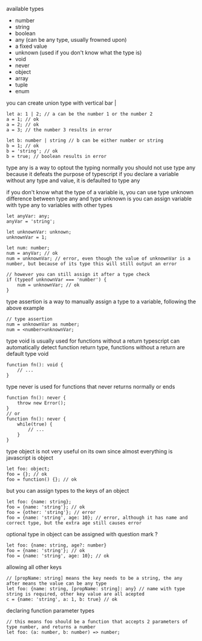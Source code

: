 available types
- number
- string
- boolean
- any (can be any type, usually frowned upon)
- a fixed value
- unknown (used if you don't know what the type is)
- void
- never
- object
- array
- tuple
- enum

you can create union type with vertical bar |
```
let a: 1 | 2; // a can be the number 1 or the number 2
a = 1; // ok
a = 2; // ok
a = 3; // the number 3 results in error

let b: number | string // b can be either number or string
b = 1; // ok
b = 'string'; // ok
b = true; // boolean results in error
```

type any is a way to optout the typing
normally you should not use type any because it defeats the purpose of typescript
if you declare a variable without any type and value, it is defaulted to type any

if you don't know what the type of a variable is, you can use type unknown
difference between type any and type unknown is you can assign variable with type any to variables with other types
```
let anyVar: any;
anyVar = 'string';

let unknownVar: unknown;
unknownVar = 1;

let num: number;
num = anyVar; // ok
num = unknownVar; // error, even though the value of unknownVar is a number, but because of its type this will still output an error

// however you can still assign it after a type check
if (typeof unknownVar === 'number') {
    num = unknownVar; // ok
}
```

type assertion is a way to manually assign a type to a variable, following the above example
```
// type assertion
num = unknownVar as number;
num = <number>unknownVar;
```

type void is usually used for functions without a return
typescript can automatically detect function return type, functions without a return are default type void
```
function fn(): void {
    // ...    
}
```

type never is used for functions that never returns normally or ends
```
function fn(): never {
    throw new Error();
}
// or 
function fn(): never {
    while(true) {
        // ...
    }
}
```

type object is not very useful on its own since almost everything is javascript is object
```
let foo: object;
foo = {}; // ok
foo = function() {}; // ok
```

but you can assign types to the keys of an object
```
let foo: {name: string};
foo = {name: 'string'}; // ok
foo = {other: 'string'}; // error
foo = {name: 'string', age: 10}; // error, although it has name and correct type, but the extra age still causes error
```

optional type in object can be assigned with question mark ?
```
let foo: {name: string, age?: number}
foo = {name: 'string'}; // ok
foo = {name: 'string', age: 10}; // ok
```

allowing all other keys
```
// [propName: string] means the key needs to be a string, the any after means the value can be any type
let foo: {name: string, [propName: string]: any} // name with type string is required, other key value are all acepted
c = {name: 'string', a: 1, b: true} // ok
```

declaring function parameter types
```
// this means foo should be a function that accepts 2 parameters of type number, and returns a number
let foo: (a: number, b: number) => number;
```

